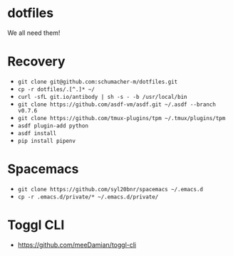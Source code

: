 dotfiles
========

We all need them!

# Recovery

* `git clone git@github.com:schumacher-m/dotfiles.git`
* `cp -r dotfiles/.[^.]* ~/`
* `curl -sfL git.io/antibody | sh -s - -b /usr/local/bin`
* `git clone https://github.com/asdf-vm/asdf.git ~/.asdf --branch v0.7.6`
* `git clone https://github.com/tmux-plugins/tpm ~/.tmux/plugins/tpm`
* `asdf plugin-add python`
* `asdf install`
* `pip install pipenv`

# Spacemacs

* `git clone https://github.com/syl20bnr/spacemacs ~/.emacs.d`
* `cp -r .emacs.d/private/* ~/.emacs.d/private/`

# Toggl CLI

* https://github.com/meeDamian/toggl-cli
